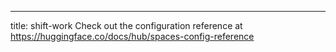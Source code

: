 ---
title: shift-work
Check out the configuration reference at https://huggingface.co/docs/hub/spaces-config-reference

